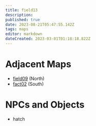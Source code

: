 ```yaml
---
title: field13
description: 
published: true
date: 2023-08-21T05:47:55.142Z
tags: maps
editor: markdown
dateCreated: 2023-03-01T01:18:18.822Z
---
```


# Adjacent Maps
 * [field09](/maps/field09) (North)
 * [fact02](/maps/fact02) (South)

# NPCs and Objects
 * hatch
